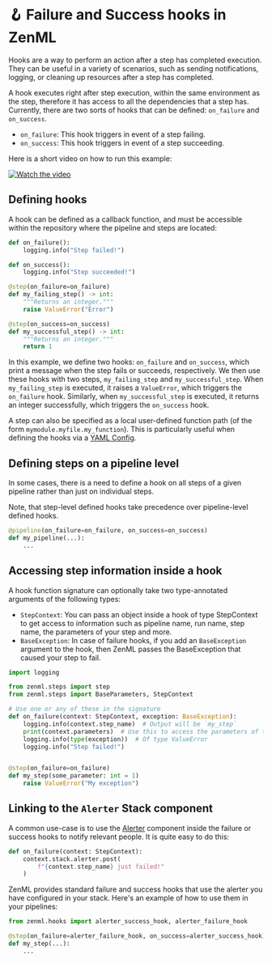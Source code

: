 # 🪝 Failure and Success hooks in ZenML

Hooks are a way to perform an action after a step has completed execution. They can be useful in a variety of scenarios, such as sending notifications, logging, or cleaning up resources after a step has completed.

A hook executes right after step execution, within the same environment as the step, therefore it has access to all the dependencies that a step has. Currently, there are two sorts of hooks that can be defined: `on_failure` and `on_success`.

* `on_failure`: This hook triggers in event of a step failing.
* `on_success`: This hook triggers in event of a step succeeding.

Here is a short video on how to run this example:

[![Watch the video](https://i9.ytimg.com/vi_webp/KUW2G3EsqF8/mq2.webp?sqp=CJzrp6AG-oaymwEmCMACELQB8quKqQMa8AEB-AH-CYAC0AWKAgwIABABGEsgXihlMA8=&rs=AOn4CLBhKPr8FoHkJeSPghzs9qqzc_Qbjg)](https://youtu.be/KUW2G3EsqF8)

## Defining hooks

A hook can be defined as a callback function, and must be accessible
within the repository where the pipeline and steps are located:

```python
def on_failure():
    logging.info("Step failed!")

def on_success():
    logging.info("Step succeeded!")

@step(on_failure=on_failure)
def my_failing_step() -> int:
    """Returns an integer."""
    raise ValueError("Error")

@step(on_success=on_success)
def my_successful_step() -> int:
    """Returns an integer."""
    return 1
```

In this example, we define two hooks: `on_failure` and `on_success`, which print a message when the step fails or succeeds, respectively. We then use these hooks with two steps, `my_failing_step` and `my_successful_step`. When `my_failing_step` is executed, it raises a `ValueError`, which triggers the `on_failure` hook. Similarly, when `my_successful_step` is executed, it returns an integer successfully, which triggers the `on_success` hook.

A step can also be specified as a local user-defined function
path (of the form `mymodule.myfile.my_function`). This is
particularly useful when defining the hooks via
a [YAML Config](../pipelines/settings.md).

## Defining steps on a pipeline level

In some cases, there is a need to define a hook on all steps of a given pipeline rather than just on individual steps. 

Note, that step-level defined hooks take precedence over pipeline-level
defined hooks.

```python
@pipeline(on_failure=on_failure, on_success=on_success)
def my_pipeline(...):
    ...
```

## Accessing step information inside a hook

A hook function signature can optionally take two type-annotated arguments of
the following types:

- `StepContext`: You can pass an object inside a hook of type StepContext to get
access to information such as pipeline name, run name, step name, the parameters of your step and more.
- `BaseException`: In case of failure hooks, if you add an `BaseException` argument to the hook,
then ZenML passes the BaseException that caused your step to fail.

```python
import logging

from zenml.steps import step
from zenml.steps import BaseParameters, StepContext

# Use one or any of these in the signature
def on_failure(context: StepContext, exception: BaseException):
    logging.info(context.step_name)  # Output will be `my_step`
    print(context.parameters)  # Use this to access the parameters of the step
    logging.info(type(exception))  # Of type ValueError
    logging.info("Step failed!")


@step(on_failure=on_failure)
def my_step(some_parameter: int = 1)
    raise ValueError("My exception")
```

## Linking to the `Alerter` Stack component

A common use-case is to use the [Alerter](../../component-gallery/alerters/alerters.md)
component inside the failure or success hooks to notify relevant
people. It is quite easy to do this:

```python
def on_failure(context: StepContext):
    context.stack.alerter.post(
        f"{context.step_name} just failed!"
    )
```

ZenML provides standard failure and success hooks that use the alerter you have configured in your stack. Here's an example of how to use them in your pipelines:

```python
from zenml.hooks import alerter_success_hook, alerter_failure_hook

@step(on_failure=alerter_failure_hook, on_success=alerter_success_hook)
def my_step(...):
    ...
```
